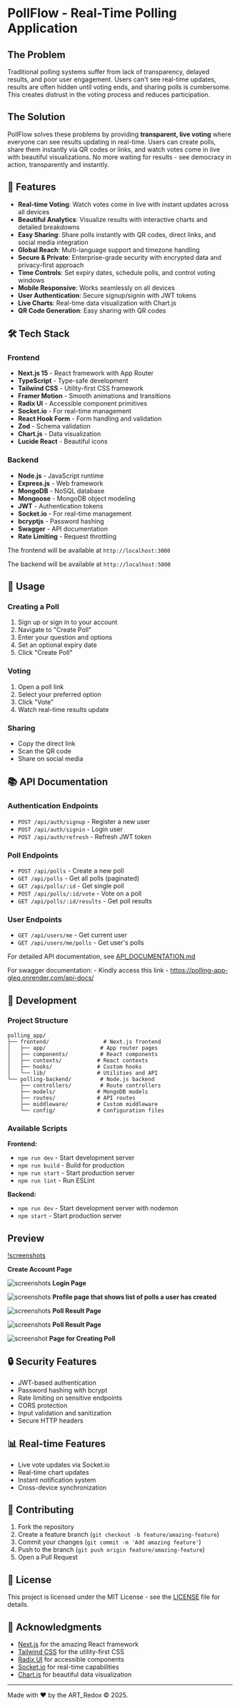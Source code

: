 # PollFlow - Real-Time Polling Application

## The Problem

Traditional polling systems suffer from lack of transparency, delayed results, and poor user engagement. Users can't see real-time updates, results are often hidden until voting ends, and sharing polls is cumbersome. This creates distrust in the voting process and reduces participation.

## The Solution

PollFlow solves these problems by providing **transparent, live voting** where everyone can see results updating in real-time. Users can create polls, share them instantly via QR codes or links, and watch votes come in live with beautiful visualizations. No more waiting for results - see democracy in action, transparently and instantly.

## 🚀 Features

- **Real-time Voting**: Watch votes come in live with instant updates across all devices
- **Beautiful Analytics**: Visualize results with interactive charts and detailed breakdowns
- **Easy Sharing**: Share polls instantly with QR codes, direct links, and social media integration
- **Global Reach**: Multi-language support and timezone handling
- **Secure & Private**: Enterprise-grade security with encrypted data and privacy-first approach
- **Time Controls**: Set expiry dates, schedule polls, and control voting windows
- **Mobile Responsive**: Works seamlessly on all devices
- **User Authentication**: Secure signup/signin with JWT tokens
- **Live Charts**: Real-time data visualization with Chart.js
- **QR Code Generation**: Easy sharing with QR codes

## 🛠️ Tech Stack

### Frontend
- **Next.js 15** - React framework with App Router
- **TypeScript** - Type-safe development
- **Tailwind CSS** - Utility-first CSS framework
- **Framer Motion** - Smooth animations and transitions
- **Radix UI** - Accessible component primitives
- **Socket.io** - For real-time management
- **React Hook Form** - Form handling and validation
- **Zod** - Schema validation
- **Chart.js** - Data visualization
- **Lucide React** - Beautiful icons

### Backend
- **Node.js** - JavaScript runtime
- **Express.js** - Web framework
- **MongoDB** - NoSQL database
- **Mongoose** - MongoDB object modeling
- **JWT** - Authentication tokens
- **Socket.io** - For real-time management
- **bcryptjs** - Password hashing
- **Swagger** - API documentation
- **Rate Limiting** - Request throttling



The frontend will be available at `http://localhost:3000`

The backend will be available at `http://localhost:5000`

## 🚀 Usage

### Creating a Poll
1. Sign up or sign in to your account
2. Navigate to "Create Poll"
3. Enter your question and options
4. Set an optional expiry date
5. Click "Create Poll"

### Voting
1. Open a poll link
2. Select your preferred option
3. Click "Vote"
4. Watch real-time results update

### Sharing
- Copy the direct link
- Scan the QR code
- Share on social media

## 📚 API Documentation

### Authentication Endpoints
- `POST /api/auth/signup` - Register a new user
- `POST /api/auth/signin` - Login user
- `POST /api/auth/refresh` - Refresh JWT token

### Poll Endpoints
- `POST /api/polls` - Create a new poll
- `GET /api/polls` - Get all polls (paginated)
- `GET /api/polls/:id` - Get single poll
- `POST /api/polls/:id/vote` - Vote on a poll
- `GET /api/polls/:id/results` - Get poll results

### User Endpoints
- `GET /api/users/me` - Get current user
- `GET /api/users/me/polls` - Get user's polls

For detailed API documentation, see [API_DOCUMENTATION.md](polling-backend/API_DOCUMENTATION.md)

For swagger documentation: - Kindly access this link - https://polling-app-gleq.onrender.com/api-docs/ 

## 🔧 Development

### Project Structure
```
polling_app/
├── frontend/                 # Next.js frontend
│   ├── app/                 # App router pages
│   ├── components/          # React components
│   ├── contexts/           # React contexts
│   ├── hooks/              # Custom hooks
│   └── lib/                # Utilities and API
└── polling-backend/         # Node.js backend
    ├── controllers/         # Route controllers
    ├── models/             # MongoDB models
    ├── routes/             # API routes
    ├── middleware/         # Custom middleware
    └── config/             # Configuration files
```

### Available Scripts

**Frontend:**
- `npm run dev` - Start development server
- `npm run build` - Build for production
- `npm run start` - Start production server
- `npm run lint` - Run ESLint

**Backend:**
- `npm run dev` - Start development server with nodemon
- `npm start` - Start production server

## Preview

[!screenshots](/frontend/public/WhatsApp%20Image%202025-07-09%20at%2021.21.22_71973b5d.jpg)

**Create Account Page**

![screenshots](/frontend/public/WhatsApp%20Image%202025-07-09%20at%2021.47.51_1d967844.jpg)
**Login Page**

![screenshots](/frontend/public/WhatsApp%20Image%202025-07-09%20at%2021.49.11_e519d2b5.jpg)
**Profile page that shows list of polls a user has created**

![screenshots](/frontend/public/WhatsApp%20Image%202025-07-09%20at%2021.50.35_f8bfd62b.jpg)
**Poll Result Page**

![screenshots](/frontend/public/WhatsApp%20Image%202025-07-09%20at%2021.51.35_700b1778.jpg)
**Poll Result Page**

![screenshot](/frontend/public/WhatsApp%20Image%202025-07-09%20at%2021.52.30_f49fa183.jpg)
**Page for Creating Poll**

## 🔒 Security Features

- JWT-based authentication
- Password hashing with bcrypt
- Rate limiting on sensitive endpoints
- CORS protection
- Input validation and sanitization
- Secure HTTP headers

## 📊 Real-time Features

- Live vote updates via Socket.io
- Real-time chart updates
- Instant notification system
- Cross-device synchronization

## 🤝 Contributing

1. Fork the repository
2. Create a feature branch (`git checkout -b feature/amazing-feature`)
3. Commit your changes (`git commit -m 'Add amazing feature'`)
4. Push to the branch (`git push origin feature/amazing-feature`)
5. Open a Pull Request

## 📄 License

This project is licensed under the MIT License - see the [LICENSE](LICENSE) file for details.

## 🙏 Acknowledgments

- [Next.js](https://nextjs.org/) for the amazing React framework
- [Tailwind CSS](https://tailwindcss.com/) for the utility-first CSS
- [Radix UI](https://www.radix-ui.com/) for accessible components
- [Socket.io](https://socket.io/) for real-time capabilities
- [Chart.js](https://www.chartjs.org/) for beautiful data visualization

---

Made with ❤️ by the ART_Redox ©️ 2025.